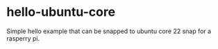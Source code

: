 # hello-ubuntu-core
Simple hello example that can be snapped to ubuntu core 22 snap for a rasperry pi.  
